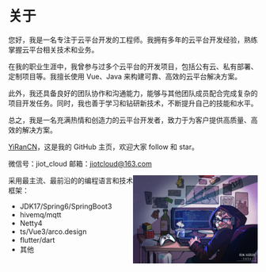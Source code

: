 # 关于

您好，我是一名专注于云平台开发的工程师。我拥有多年的云平台开发经验，熟练掌握云平台相关技术和业务。

在我的职业生涯中，我曾参与过多个云平台的开发项目，包括公有云、私有部署、定制项目等。我擅长使用 Vue、Java 来构建可靠、高效的云平台解决方案。

此外，我还具备良好的团队协作和沟通能力，能够与其他团队成员配合完成复杂的项目开发任务。同时，我也善于学习和钻研新技术，不断提升自己的技能和水平。

总之，我是一名充满热情和创造力的云平台开发者，致力于为客户提供高质量、高效的解决方案。

[YiRanCN](https://github.com/YiRanCN)，这是我的 GitHub 主页，欢迎大家 follow 和 star。

微信号：jiot_cloud 邮箱：jiotcloud@163.com

<img align="right" alt="img" src="/img/cover_image.jpg" width="50%" height="auto" />

采用最主流、最前沿的的编程语言和技术框架：

- JDK17/Spring6/SpringBoot3
- hivemq/mqtt
- Netty4
- ts/Vue3/arco.design
- flutter/dart
- 其他
